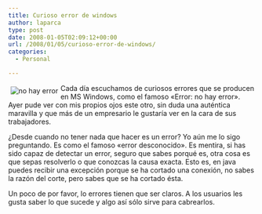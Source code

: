 ```yaml
---
title: Curioso error de windows
author: laparca
type: post
date: 2008-01-05T02:09:12+00:00
url: /2008/01/05/curioso-error-de-windows/
categories:
  - Personal

---
```

[<img decoding="async" src="http://blog.laparca.es/wp-content/uploads/2008/01/raro_error.png" alt="no hay error" align="left" border="0" hspace="5" vspace="5" />][1]Cada día escuchamos de curiosos errores que se producen en MS Windows, como el famoso «Error: no hay error». Ayer pude ver con mis propios ojos este otro, sin duda una auténtica maravilla y que más de un empresario le gustaría ver en la cara de sus trabajadores.

¿Desde cuando no tener nada que hacer es un error? Yo aún me lo sigo preguntando. Es como el famoso «error desconocido». Es mentira, si has sido capaz de detectar un error, seguro que sabes porqué es, otra cosa es que sepas resolverlo o que conozcas la causa exacta. Esto es, en java puedes recibir una excepción porque se ha cortado una conexión, no sabes la razón del corte, pero sabes que se ha cortado ésta.

Un poco de por favor, lo errores tienen que ser claros. A los usuarios les gusta saber lo que sucede y algo así sólo sirve para cabrearlos.

 [1]: http://blog.laparca.es/wp-content/uploads/2008/01/adios.jpg "Error de windows"